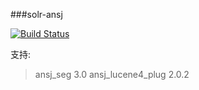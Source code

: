 ###solr-ansj

[![Build Status](https://travis-ci.org/blueshen/solr-ansj.svg)](https://travis-ci.org/blueshen/solr-ansj)

支持:
>ansj_seg 3.0
>ansj_lucene4_plug 2.0.2